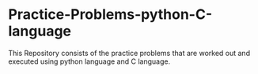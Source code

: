 # Practice-Problems-python-C-language
This Repository consists of the practice problems that are worked out and executed using python language and C language.
